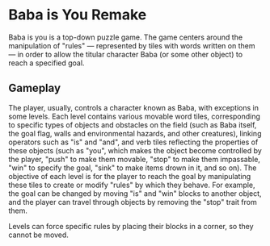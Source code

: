 # Baba is You Remake

Baba is you is a top-down puzzle game. The game centers around the manipulation
of "rules" — represented by tiles with words written on them — in order to allow
the titular character Baba (or some other object) to reach a specified goal.

## Gameplay

The player, usually, controls a character known as Baba, with exceptions in some
levels. Each level contains various movable word tiles, corresponding to
specific types of objects and obstacles on the field (such as Baba itself, the
goal flag, walls and environmental hazards, and other creatures), linking
operators such as "is" and "and", and verb tiles reflecting the properties of
these objects (such as "you", which makes the object become controlled by the
player, "push" to make them movable, "stop" to make them impassable, "win" to
specify the goal, "sink" to make items drown in it, and so on). The objective of
each level is for the player to reach the goal by manipulating these tiles to
create or modify "rules" by which they behave. For example, the goal can be
changed by moving "is" and "win" blocks to another object, and the player can
travel through objects by removing the "stop" trait from them.

Levels can force specific rules by placing their blocks in a corner, so they
cannot be moved.
